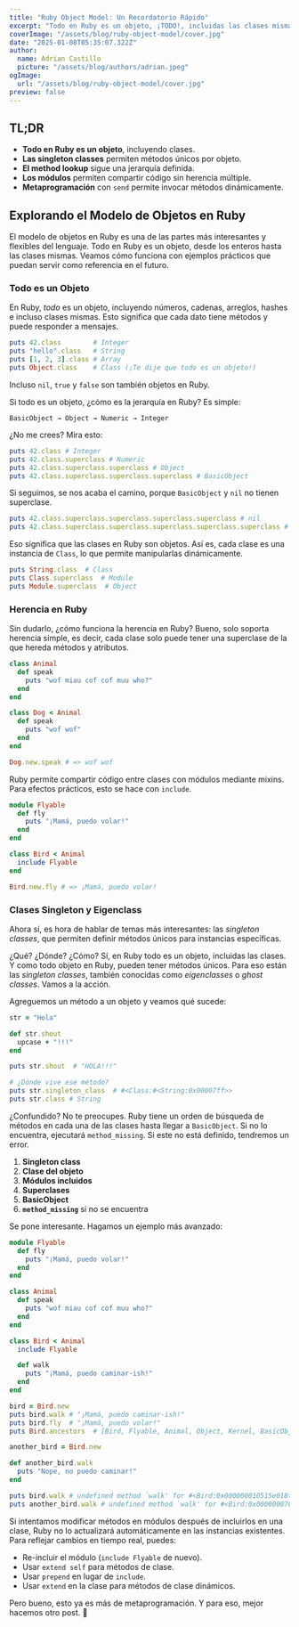 ```yaml
---
title: "Ruby Object Model: Un Recordatorio Rápido"
excerpt: "Todo en Ruby es un objeto, ¡TODO!, incluidas las clases mismas. Exploremos cómo funciona, cuál es su jerarquía y singleton classes, y ¿por qué no? también el method lookup y la metaprogramación de forma práctica en el día a día."
coverImage: "/assets/blog/ruby-object-model/cover.jpg"
date: "2025-01-08T05:35:07.322Z"
author:
  name: Adrian Castillo
  picture: "/assets/blog/authors/adrian.jpeg"
ogImage:
  url: "/assets/blog/ruby-object-model/cover.jpg"
preview: false
---
```


## TL;DR
- **Todo en Ruby es un objeto**, incluyendo clases.
- **Las singleton classes** permiten métodos únicos por objeto.
- **El method lookup** sigue una jerarquía definida.
- **Los módulos** permiten compartir código sin herencia múltiple.
- **Metaprogramación** con `send` permite invocar métodos dinámicamente.

## Explorando el Modelo de Objetos en Ruby
El modelo de objetos en Ruby es una de las partes más interesantes y flexibles del lenguaje. Todo en Ruby es un objeto, desde los enteros hasta las clases mismas. Veamos cómo funciona con ejemplos prácticos que puedan servir como referencia en el futuro.

### Todo es un Objeto
En Ruby, *todo* es un objeto, incluyendo números, cadenas, arreglos, hashes e incluso clases mismas. Esto significa que cada dato tiene métodos y puede responder a mensajes.

```ruby
puts 42.class        # Integer
puts "hello".class   # String
puts [1, 2, 3].class # Array
puts Object.class    # Class (¡Te dije que todo es un objeto!)
```

Incluso `nil`, `true` y `false` son también objetos en Ruby.

Si todo es un objeto, ¿cómo es la jerarquía en Ruby? Es simple:

```
BasicObject → Object → Numeric → Integer
```

¿No me crees? Mira esto:

```ruby
puts 42.class # Integer
puts 42.class.superclass # Numeric
puts 42.class.superclass.superclass # Object
puts 42.class.superclass.superclass.superclass # BasicObject
```

Si seguimos, se nos acaba el camino, porque `BasicObject` y `nil` no tienen superclase.

```ruby
puts 42.class.superclass.superclass.superclass.superclass # nil
puts 42.class.superclass.superclass.superclass.superclass.superclass # undefined method `superclass' for nil:NilClass (NoMethodError)
```

Eso significa que las clases en Ruby son objetos. Así es, cada clase es una instancia de `Class`, lo que permite manipularlas dinámicamente.

```ruby
puts String.class  # Class
puts Class.superclass  # Module
puts Module.superclass  # Object
```

### Herencia en Ruby
Sin dudarlo, ¿cómo funciona la herencia en Ruby? Bueno, solo soporta herencia simple, es decir, cada clase solo puede tener una superclase de la que hereda métodos y atributos.

```ruby
class Animal
  def speak
    puts "wof miau cof cof muu who?"
  end
end

class Dog < Animal
  def speak
    puts "wof wof"
  end
end

Dog.new.speak # => wof wof
```

Ruby permite compartir código entre clases con módulos mediante mixins. Para efectos prácticos, esto se hace con `include`.

```ruby
module Flyable
  def fly
    puts "¡Mamá, puedo volar!"
  end
end

class Bird < Animal
  include Flyable
end

Bird.new.fly # => ¡Mamá, puedo volar!
```

### Clases Singleton y Eigenclass
Ahora sí, es hora de hablar de temas más interesantes: las *singleton classes*, que permiten definir métodos únicos para instancias específicas.

¿Qué? ¿Dónde? ¿Cómo? Sí, en Ruby todo es un objeto, incluidas las clases. Y como todo objeto en Ruby, pueden tener métodos únicos. Para eso están las *singleton classes*, también conocidas como *eigenclasses* o *ghost classes*. Vamos a la acción.

Agreguemos un método a un objeto y veamos qué sucede:

```ruby
str = "Hola"

def str.shout
  upcase + "!!!"
end

puts str.shout  # "HOLA!!!"

# ¿Dónde vive ese método?
puts str.singleton_class  # #<Class:#<String:0x00007ff>>
puts str.class # String
```

¿Confundido? No te preocupes. Ruby tiene un orden de búsqueda de métodos en cada una de las clases hasta llegar a `BasicObject`. Si no lo encuentra, ejecutará `method_missing`. Si este no está definido, tendremos un error.

1. **Singleton class**
2. **Clase del objeto**
3. **Módulos incluidos**
4. **Superclases**
5. **BasicObject**
6. **`method_missing`** si no se encuentra

Se pone interesante. Hagamos un ejemplo más avanzado:

```ruby
module Flyable
  def fly
    puts "¡Mamá, puedo volar!"
  end
end

class Animal
  def speak
    puts "wof miau cof cof muu who?"
  end
end

class Bird < Animal
  include Flyable

  def walk
    puts "¡Mamá, puedo caminar-ish!"
  end
end

bird = Bird.new
puts bird.walk # "¡Mamá, puedo caminar-ish!"
puts bird.fly  # "¡Mamá, puedo volar!"
puts Bird.ancestors  # [Bird, Flyable, Animal, Object, Kernel, BasicObject]

another_bird = Bird.new

def another_bird.walk
  puts "Nope, no puedo caminar!"
end

puts bird.walk # undefined method `walk' for #<Bird:0x000000010515e018> (NoMethodError)
puts another_bird.walk # undefined method `walk' for #<Bird:0x000000070565e023> (NoMethodError)
```

Si intentamos modificar métodos en módulos después de incluirlos en una clase, Ruby no lo actualizará automáticamente en las instancias existentes. Para reflejar cambios en tiempo real, puedes:

- Re-incluir el módulo (`include Flyable` de nuevo).
- Usar `extend self` para métodos de clase.
- Usar `prepend` en lugar de `include`.
- Usar `extend` en la clase para métodos de clase dinámicos.

Pero bueno, esto ya es más de metaprogramación. Y para eso, mejor hacemos otro post. 🚀

